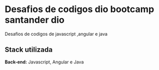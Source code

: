 
# Desafios de codigos dio bootcamp santander dio

Desafios de codigos de javascript ,angular e java 


## Stack utilizada



**Back-end:** Javascript, Angular e Java

